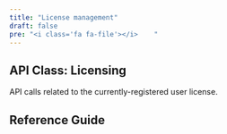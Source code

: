```yaml
---
title: "License management"
draft: false
pre: "<i class='fa fa-file'></i>	"
---
```


## API Class: Licensing
API calls related to the currently-registered user license.

## Reference Guide
